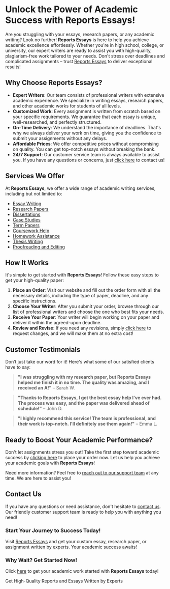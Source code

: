 <h1>Unlock the Power of Academic Success with Reports Essays!</h1>

<p>Are you struggling with your essays, research papers, or any academic writing? Look no further! <strong>Reports Essays</strong> is here to help you achieve academic excellence effortlessly. Whether you're in high school, college, or university, our expert writers are ready to assist you with high-quality, plagiarism-free work tailored to your needs. Don't stress over deadlines and complicated assignments – trust <a href="https://tinyurl.com/topessay?keyword=reports+essays">Reports Essays</a> to deliver exceptional results!</p>

<h2>Why Choose Reports Essays?</h2>
<ul>
    <li><strong>Expert Writers</strong>: Our team consists of professional writers with extensive academic experience. We specialize in writing essays, research papers, and other academic works for students of all levels.</li>
    <li><strong>Customized Work</strong>: Every assignment is written from scratch based on your specific requirements. We guarantee that each essay is unique, well-researched, and perfectly structured.</li>
    <li><strong>On-Time Delivery</strong>: We understand the importance of deadlines. That's why we always deliver your work on time, giving you the confidence to submit your assignments without any delays.</li>
    <li><strong>Affordable Prices</strong>: We offer competitive prices without compromising on quality. You can get top-notch essays without breaking the bank.</li>
    <li><strong>24/7 Support</strong>: Our customer service team is always available to assist you. If you have any questions or concerns, just <a href="https://tinyurl.com/topessay?keyword=reports+essays">click here</a> to contact us!</li>
</ul>

<h2>Services We Offer</h2>
<p>At <strong>Reports Essays</strong>, we offer a wide range of academic writing services, including but not limited to:</p>
<ul>
    <li><a href="https://tinyurl.com/topessay?keyword=reports+essays">Essay Writing</a></li>
    <li><a href="https://tinyurl.com/topessay?keyword=reports+essays">Research Papers</a></li>
    <li><a href="https://tinyurl.com/topessay?keyword=reports+essays">Dissertations</a></li>
    <li><a href="https://tinyurl.com/topessay?keyword=reports+essays">Case Studies</a></li>
    <li><a href="https://tinyurl.com/topessay?keyword=reports+essays">Term Papers</a></li>
    <li><a href="https://tinyurl.com/topessay?keyword=reports+essays">Coursework Help</a></li>
    <li><a href="https://tinyurl.com/topessay?keyword=reports+essays">Homework Assistance</a></li>
    <li><a href="https://tinyurl.com/topessay?keyword=reports+essays">Thesis Writing</a></li>
    <li><a href="https://tinyurl.com/topessay?keyword=reports+essays">Proofreading and Editing</a></li>
</ul>

<h2>How It Works</h2>
<p>It's simple to get started with <strong>Reports Essays</strong>! Follow these easy steps to get your high-quality paper:</p>
<ol>
    <li><strong>Place an Order</strong>: Visit our website and fill out the order form with all the necessary details, including the type of paper, deadline, and any specific instructions.</li>
    <li><strong>Choose Your Writer</strong>: After you submit your order, browse through our list of professional writers and choose the one who best fits your needs.</li>
    <li><strong>Receive Your Paper</strong>: Your writer will begin working on your paper and deliver it within the agreed-upon deadline.</li>
    <li><strong>Review and Revise</strong>: If you need any revisions, simply <a href="https://tinyurl.com/topessay?keyword=reports+essays">click here</a> to request changes, and we will make them at no extra cost!</li>
</ol>

<h2>Customer Testimonials</h2>
<p>Don’t just take our word for it! Here's what some of our satisfied clients have to say:</p>
<blockquote>
    <p><strong>"I was struggling with my research paper, but Reports Essays helped me finish it in no time. The quality was amazing, and I received an A!"</strong> – Sarah W.</p>
</blockquote>
<blockquote>
    <p><strong>"Thanks to Reports Essays, I got the best essay help I've ever had. The process was easy, and the paper was delivered ahead of schedule!"</strong> – John D.</p>
</blockquote>
<blockquote>
    <p><strong>"I highly recommend this service! The team is professional, and their work is top-notch. I'll definitely use them again!"</strong> – Emma L.</p>
</blockquote>

<h2>Ready to Boost Your Academic Performance?</h2>
<p>Don't let assignments stress you out! Take the first step toward academic success by <a href="https://tinyurl.com/topessay?keyword=reports+essays">clicking here</a> to place your order now. Let us help you achieve your academic goals with <strong>Reports Essays</strong>!</p>

<p>Need more information? Feel free to <a href="https://tinyurl.com/topessay?keyword=reports+essays">reach out to our support team</a> at any time. We are here to assist you!</p>

<h2>Contact Us</h2>
<p>If you have any questions or need assistance, don't hesitate to <a href="https://tinyurl.com/topessay?keyword=reports+essays">contact us</a>. Our friendly customer support team is ready to help you with anything you need!</p>

<h3>Start Your Journey to Success Today!</h3>
<p>Visit <a href="https://tinyurl.com/topessay?keyword=reports+essays">Reports Essays</a> and get your custom essay, research paper, or assignment written by experts. Your academic success awaits!</p>

<h3>Why Wait? Get Started Now!</h3>
<p>Click <a href="https://tinyurl.com/topessay?keyword=reports+essays">here</a> to get your academic work started with <strong>Reports Essays</strong> today!</p>
Get High-Quality Reports and Essays Written by Experts
